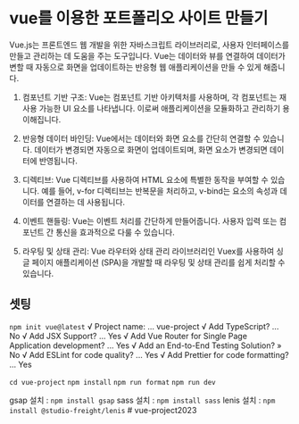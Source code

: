# vue를 이용한 포트폴리오 사이트 만들기
Vue.js는 프론트엔드 웹 개발을 위한 자바스크립트 라이브러리로, 사용자 인터페이스를 만들고 관리하는 데 도움을 주는 도구입니다. Vue는 데이터와 뷰를 연결하여 데이터가 변할 때 자동으로 화면을 업데이트하는 반응형 웹 애플리케이션을 만들 수 있게 해줍니다.

1. 컴포넌트 기반 구조: Vue는 컴포넌트 기반 아키텍처를 사용하며, 각 컴포넌트는 재사용 가능한 UI 요소를 나타냅니다. 이로써 애플리케이션을 모듈화하고 관리하기 용이해집니다.

2. 반응형 데이터 바인딩: Vue에서는 데이터와 화면 요소를 간단히 연결할 수 있습니다. 데이터가 변경되면 자동으로 화면이 업데이트되며, 화면 요소가 변경되면 데이터에 반영됩니다.

3. 디렉티브: Vue 디렉티브를 사용하여 HTML 요소에 특별한 동작을 부여할 수 있습니다. 예를 들어, v-for 디렉티브는 반복문을 처리하고, v-bind는 요소의 속성과 데이터를 연결하는 데 사용됩니다.

4. 이벤트 핸들링: Vue는 이벤트 처리를 간단하게 만들어줍니다. 사용자 입력 또는 컴포넌트 간 통신을 효과적으로 다룰 수 있습니다.

5. 라우팅 및 상태 관리: Vue 라우터와 상태 관리 라이브러리인 Vuex를 사용하여 싱글 페이지 애플리케이션 (SPA)을 개발할 때 라우팅 및 상태 관리를 쉽게 처리할 수 있습니다.

## 셋팅
`npm init vue@latest`
√ Project name: ... vue-project
√ Add TypeScript? ... No
√ Add JSX Support? ... Yes
√ Add Vue Router for Single Page Application development? ... Yes
√ Add an End-to-End Testing Solution? » No
√ Add ESLint for code quality? ... Yes
√ Add Prettier for code formatting? ... Yes

`cd vue-project`
`npm install`
`npm run format`
`npm run dev`

gsap 설치 : `npm install gsap`
sass 설치 : `npm install sass`
lenis 설치 : `npm install @studio-freight/lenis`
#   v u e - p r o j e c t 2 0 2 3  
 